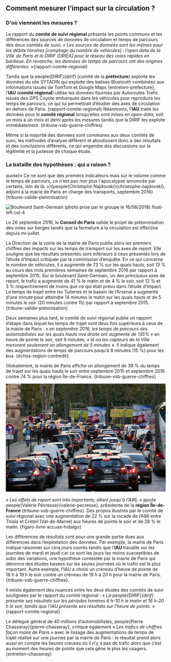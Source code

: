 ## Comment mesurer l’impact sur la circulation ?

### D'où viennent les mesures ?

Le rapport du **comité de suivi régional** présente les points communs et les différences des sources de données de circulation et temps de parcours des deux comités de suivi. _« Les sources de données sont les mêmes pour les débits horaires [comptage du nombre de véhicules] : l’open data de la Ville de Paris et la DIRIF [DRIEA] pour le réseau des voies rapides en banlieue. En revanche, les données de temps de parcours ont des origines différentes. »_{rapport-comite-regional}

Tandis que la people{DIRIF}{dirif} (comité de la **préfecture**) exploite les données du site SYTADIN qui exploite des balises Bluetooth combinées aux informations issues de TomTom et Google Maps {entretien-prefecture}, l’**IAU** (**comité régional**) utilise les données fournies par Autoroutes Trafic issues des GPS Coyote embarqués dans les véhicules pour reproduire les temps de parcours, ce qui lui permettrait d’étudier des axes de circulation en dehors de Paris. {rapport-comite-regional} Néanmoins, l’**IAU** traite les données pour le **comité régional** lorsqu’elles sont mises en _open-data_, soit un mois à un mois et demi après les mesures tandis que la DIRIF les exploite immédiatement. {tribune-vsb-guerre-chiffres}

Même si la majorité des données sont communes aux deux comités de suivi, les méthodes d’analyse diffèrent et aboutissent donc à des résultats et des conclusions différents, ce qui engendre des discussions sur la légitimité et la justesse de chaque étude.

### La bataille des hypothèses : qui a raison ?

quote{« Ce ne sont que des premiers indicateurs mais sur le volume comme le temps de parcours, ce n'est pas non plus l'apocalypse annoncée par certains, loin de là. »}{people{Christophe Najdovski}{christophe-najdovski}, adjoint à la mairie de Paris en charge des transports, septembre 2016} {tribune-valide-pietonisation}

![Boulevard Saint-Germain (photo prise par le groupe le 16/06/2018) float-left col-4](stgermain.jpg)

Le 26 septembre 2016, le **Conseil de Paris** valide le projet de piétonnisation des voies sur berges tandis que la fermeture à la circulation est effective depuis mi-juillet.

La Direction de la voirie de la mairie de Paris publie alors les premiers chiffres des impacts sur les temps de transport sur les axes de report. Elle souligne que les résultats présentés sont inférieurs à ceux présentés lors de l’étude d’impact critiquée par la commission d’enquête. En ce qui concerne le nombre de véhicules, il a augmenté de 73 % sur les quais hauts, soit 13 % au cours des trois premières semaines de septembre 2016 par rapport à septembre 2015. Sur le boulevard Saint-Germain, un des principaux axes de report, le trafic a augmenté de 41 % le matin et de 4 % le soir, soit 12 % et 3 % respectivement de moins que ce qui était prévu dans l’étude d’impact. Le temps de trajet entre les Tuileries et le bassin de l’Arsenal a augmenté d’une minute pour atteindre 14 minutes le matin sur les quais hauts et de 5 minutes le soir (20 minutes contre 15) par rapport à septembre 2015. {tribune-valide-pietonisation}

Deux semaines plus tard, le comité de suivi régional publie un rapport d’étape dans lequel les temps de trajet sont deux fois supérieurs à ceux de la mairie de Paris : _« en septembre 2016, les temps de parcours des automobilistes sur les quais hauts rive droite ont augmenté de 135% »_ en heure de pointe le soir, soit 9 minutes, _« là où les capteurs de la Ville mesurent seulement un allongement de 5 minutes »_. Il indique également des augmentations de temps de parcours jusqu’à 8 minutes (15 %) pour les bus. {echos-region-contredit}

Globalement, la mairie de Paris affiche un allongement de 39 % du temps de trajet sur les quais hauts le soir entre septembre 2015 et septembre 2016 contre 74 % pour la région Île-de-France. {tribune-vsb-guerre-chiffres}

![Quais hauts (source : Wikimedia Commons) float-right col-6](quaishauts.jpg)

_« Les effets de report sont très importants, allant jusqu'à l'A86, »_ ajoute people{Valérie Pécresse}{valerie-pecresse}, présidente de la **région Île-de-France** {tribune-vsb-guerre-chiffres}. Des propos illustrés par le comité de suivi régional avec une augmentation de 22 % sur la rocade de l’A86 entre Thiais et Créteil (Val-de-Marne) aux heures de pointe le soir et de 28 % le matin. {figaro-livre-accuse-hidalgo}

Les différences de résultats sont pour une grande partie dues aux différences dans l’exploitation des données. Par exemple, la mairie de Paris indique raisonner sur cinq jours ouvrés tandis que l’**IAU** travaille sur les journées de mardi et jeudi car ce sont les jours les moins susceptibles de subir des variations, une hypothèse contestée par la mairie de Paris qui dénonce des études basées sur les seules journées où le trafic est le plus important. Autre exemple, l’IAU a choisi un créneau d’heure de pointe de 18 h à 19 h le soir contre un créneau de 19 h à 20 h pour la mairie de Paris. {tribune-vsb-guerre-chiffres}.

Il existe également des nuances entre les deux études des comités de suivi soulignées par le rapport du comité régional : _« La people{DIRIF}{dirif} présente ses résultats sur les périodes horaires 6 h-10 h le matin et 16 h-20 h le soir, tandis que l’IAU présente ses résultats sur l’heure de pointe. »_ {rapport-comite-regional}

Le délégué général de 40 millions d’automobilistes, people{Pierre Chasseray}{pierre-chasseray}, critique également _« Les trafics de chiffres façon maire de Paris »_ avec le lissage des augmentations de temps de trajet réalisé sur une journée par la mairie de Paris : le résultat prend alors aussi en compte les heures creuses où il n’y a pas de trafic alors que c’est au moment des heures de pointe que cela gêne le plus les usagers. {entretien-chasseray}
